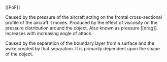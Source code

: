 [[PoF]]

Caused by the pressure of the aircraft acting on the frontal cross-sectional profile of the aircraft it moves.
Produced by the effect of viscosity on the pressure distribution around the object. Also known as pressure [[drag]]. Increases with increasing angle of attack.

Caused by the separation of the boundary layer from a surface and the wake created by that separation. It is primarily dependent upon the shape of the object.